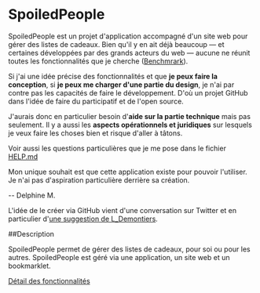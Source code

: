 SpoiledPeople
=============

[Benchmrark]: https://docs.google.com/spreadsheet/ccc?key=0AmBnkP3szp3MdEZWT0RZaWRtZnNuekhaWl9ZTjhXaHc&usp=sharing
[une suggestion de L_Demontiers]: https://twitter.com/L_Demontiers/status/395076897429676032
[Détail des fonctionnalités]: https://github.com/DelphineM/SpoiledPeople/blob/master/Conception/liste-des-fonctionnalites.md
[HELP.md]: https://github.com/DelphineM/SpoiledPeople/blob/master/HELP.md

SpoiledPeople est un projet d'application accompagné d'un site web pour gérer des listes de cadeaux.
Bien qu'il y en ait déjà beaucoup — et certaines développées par des grands acteurs du web — aucune ne réunit toutes les fonctionnalités que je cherche ([Benchmrark][]).

Si j'ai une idée précise des fonctionnalités et que **je peux faire la conception**, si **je peux me charger d'une partie du design**, je n'ai par contre pas les capacités de faire le développement. D'où un projet GitHub dans l'idée de faire du participatif et de l'open source.

J'aurais donc en particulier besoin d'**aide sur la partie technique** mais pas seulement. Il y a aussi les **aspects opérationnels et juridiques** sur lesquels je veux faire les choses bien et risque d'aller à tâtons.

Voir aussi les questions particulières que je me pose dans le fichier [HELP.md][]

Mon unique souhait est que cette application existe pour pouvoir l'utiliser. Je n'ai pas d'aspiration particulière derrière sa création.

-- Delphine M.

L'idée de le créer via GitHub vient d'une conversation sur Twitter et en particulier d'[une suggestion de L_Demontiers][].

##Description

SpoiledPeople permet de gérer des listes de cadeaux, pour soi ou pour les autres.
SpoiledPeople est géré via une application, un site web et un bookmarklet.

[Détail des fonctionnalités][]
